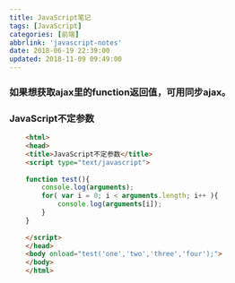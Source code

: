 ```yaml
---
title: JavaScript笔记
tags: [JavaScript]
categories: [前端]
abbrlink: 'javascript-notes'
date: 2018-06-19 22:39:00
updated: 2018-11-09 09:49:00
---
```


### 如果想获取ajax里的function返回值，可用同步ajax。

### JavaScript不定参数
``` html
    <html>
    <head>
    <title>JavaScript不定参数</title>
    <script type="text/javascript">
     
    function test(){
        console.log(arguments);
        for( var i = 0; i < arguments.length; i++ ){
            console.log(arguments[i]);
        }
    }
     
    </script>
    </head>
    <body onload="test('one','two','three','four');">
    </body>
    </html>
```